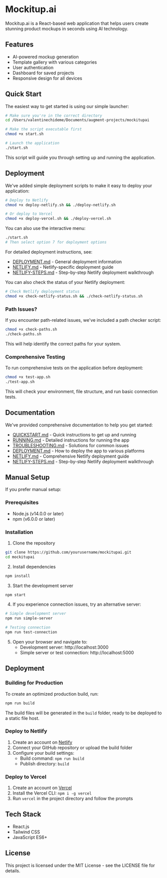 # Mockitup.ai

Mockitup.ai is a React-based web application that helps users create stunning product mockups in seconds using AI technology.

## Features

- AI-powered mockup generation
- Template gallery with various categories
- User authentication
- Dashboard for saved projects
- Responsive design for all devices

## Quick Start

The easiest way to get started is using our simple launcher:

```bash
# Make sure you're in the correct directory
cd /Users/valentinechideme/Documents/augment-projects/mockitupai

# Make the script executable first
chmod +x start.sh

# Launch the application
./start.sh
```

This script will guide you through setting up and running the application.

## Deployment

We've added simple deployment scripts to make it easy to deploy your application:

```bash
# Deploy to Netlify
chmod +x deploy-netlify.sh && ./deploy-netlify.sh

# Or deploy to Vercel
chmod +x deploy-vercel.sh && ./deploy-vercel.sh
```

You can also use the interactive menu:
```bash
./start.sh
# Then select option 7 for deployment options
```

For detailed deployment instructions, see:
- [DEPLOYMENT.md](DEPLOYMENT.md) - General deployment information
- [NETLIFY.md](NETLIFY.md) - Netlify-specific deployment guide
- [NETLIFY-STEPS.md](NETLIFY-STEPS.md) - Step-by-step Netlify deployment walkthrough

You can also check the status of your Netlify deployment:
```bash
# Check Netlify deployment status
chmod +x check-netlify-status.sh && ./check-netlify-status.sh
```

### Path Issues?

If you encounter path-related issues, we've included a path checker script:

```bash
chmod +x check-paths.sh
./check-paths.sh
```

This will help identify the correct paths for your system.

### Comprehensive Testing

To run comprehensive tests on the application before deployment:

```bash
chmod +x test-app.sh
./test-app.sh
```

This will check your environment, file structure, and run basic connection tests.

## Documentation

We've provided comprehensive documentation to help you get started:

- [QUICKSTART.md](./QUICKSTART.md) - Quick instructions to get up and running
- [RUNNING.md](./RUNNING.md) - Detailed instructions for running the app
- [TROUBLESHOOTING.md](./TROUBLESHOOTING.md) - Solutions for common issues
- [DEPLOYMENT.md](./DEPLOYMENT.md) - How to deploy the app to various platforms
- [NETLIFY.md](./NETLIFY.md) - Comprehensive Netlify deployment guide
- [NETLIFY-STEPS.md](./NETLIFY-STEPS.md) - Step-by-step Netlify deployment walkthrough

## Manual Setup

If you prefer manual setup:

### Prerequisites

- Node.js (v14.0.0 or later)
- npm (v6.0.0 or later)

### Installation

1. Clone the repository
```bash
git clone https://github.com/yourusername/mockitupai.git
cd mockitupai
```

2. Install dependencies
```bash
npm install
```

3. Start the development server
```bash
npm start
```

4. If you experience connection issues, try an alternative server:
```bash
# Simple development server
npm run simple-server

# Testing connection
npm run test-connection
```

5. Open your browser and navigate to:
   - Development server: http://localhost:3000
   - Simple server or test connection: http://localhost:5000

## Deployment

### Building for Production

To create an optimized production build, run:

```bash
npm run build
```

The build files will be generated in the `build` folder, ready to be deployed to a static file host.

### Deploy to Netlify

1. Create an account on [Netlify](https://www.netlify.com/)
2. Connect your GitHub repository or upload the build folder
3. Configure your build settings:
   - Build command: `npm run build`
   - Publish directory: `build`

### Deploy to Vercel

1. Create an account on [Vercel](https://vercel.com/)
2. Install the Vercel CLI: `npm i -g vercel`
3. Run `vercel` in the project directory and follow the prompts

## Tech Stack

- React.js
- Tailwind CSS
- JavaScript ES6+

## License

This project is licensed under the MIT License - see the LICENSE file for details.
